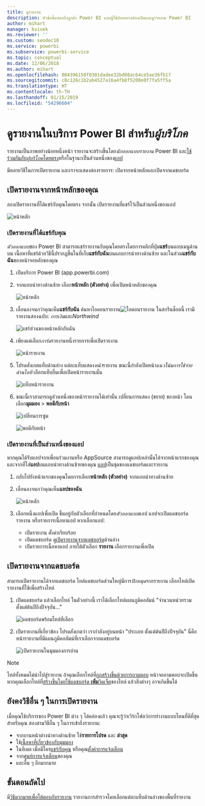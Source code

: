 ```yaml
---
title: ดูรายงาน
description: หัวข้อนี้แสดงถึงลูกค้า Power BI และผู้ใช้ปลายทางต้องเปิดและดูรายงาน Power BI
author: mihart
manager: kvivek
ms.reviewer: ''
ms.custom: seodec18
ms.service: powerbi
ms.subservice: powerbi-service
ms.topic: conceptual
ms.date: 12/06/2018
ms.author: mihart
ms.openlocfilehash: 004396150f0301dadee32bd08ac64ce5ae36fb17
ms.sourcegitcommit: c8c126c1b2ab4527a16a4fb8f5208e0f7fa5ff5a
ms.translationtype: HT
ms.contentlocale: th-TH
ms.lasthandoff: 01/15/2019
ms.locfileid: "54296604"
---
```

# <a name="view-a-report-in-power-bi-service-for-consumers"></a>ดูรายงานในบริการ Power BI สำหรับ*ผู้บริโภค*
รายงานเป็นภาพอย่างน้อยหนึ่งหน้า รายงานจะสร้างขึ้นโดย*นักออกแบบรายงาน* Power BI และ[ใช้ร่วมกันกับ*ผู้บริโภค*โดยตรง](end-user-shared-with-me.md)หรือในฐานะเป็นส่วนหนึ่งของ[แอป](end-user-apps.md) 

มีหลายวิธีในการเปิดรายงาน และเราจะแสดงสองรายการ: เปิดจากหน้าหลักและเปิดจากแดชบอร์ด 

<!-- add art-->


## <a name="open-a-report-from-your-home-page"></a>เปิดรายงานจากหน้าหลักของคุณ
ลองเปิดรายงานที่ได้แชร์กับคุณโดยตรง จากนั้น เปิดรายงานที่แชร์ไว้เป็นส่วนหนึ่งของแอป

   ![หน้าหลัก](./media/end-user-report-open/power-bi-home.png)

### <a name="open-a-report-that-has-been-shared-with-you"></a>เปิดรายงานที่ได้แชร์กับคุณ
*ตัวออกแบบ*ของ Power BI สามารถแชร์รายงานกับคุณโดยตรงโดยการคลิกที่ปุ่ม**แชร์**บนแถบเมนูด้านบน เนื้อหาที่แชร์ด้วยวิธีนี้ปรากฏขึ้นในที่เก็บ**แชร์กับฉัน**บนแถบการนำทางด้านซ้าย และในส่วน**แชร์กับฉัน**ของหน้าจอหลักของคุณ

1. เปิดบริการ Power BI (app.powerbi.com)

2. จากแถบนำทางด้านซ้าย เลือก**หน้าหลัก (ตัวอย่าง)** เพื่อเปิดหน้าหลักของคุณ  

   ![หน้าหลัก](./media/end-user-report-open/power-bi-select-home.png)
   
3. เลื่อนลงจนกว่าคุณเห็น**แชร์กับฉัน** ค้นหาไอคอนรายงาน![ไอคอนรายงาน](./media/end-user-report-open/power-bi-report-icon.png) ในสกรีนช็อตนี้ เรามีรายงานสองฉบับ: *การเงิน*และ*Northwind* 
   
   ![แชร์ส่วนของหน้าหลักกับฉัน](./media/end-user-report-open/power-bi-shared.png)

4. เพียงแค่เลือก*การ์ด*รายงานหนึ่งรายการเพื่อเปิดรายงาน

   ![หน้ารายงาน](./media/end-user-report-open/power-bi-report1.png)

5. โปรดสังเกตแท็บด้านล่าง แต่ละแท็บแสดง*หน้า*รายงาน ขณะนี้กำลังเปิดหน้า*แนวโน้มการใช้จ่ายด้านไอที* เลือกแท็บอื่นเพื่อเปิดหน้ารายงานนั้น 

   ![แท็บหน้ารายงาน](./media/end-user-report-open/power-bi-tabs.png)

6. ขณะนี้เราสามารถดูส่วนหนึ่งของหน้ารายงานได้เท่านั้น เปลี่ยนการแสดง (ขยาย) ของหน้า โดนเลือก**มุมมอง** > **พอดีกับหน้า**

   ![เปลี่ยนการซูม](./media/end-user-report-open/power-bi-fit.png)

   ![พอดีกับหน้า](./media/end-user-report-open/power-bi-report2.png)

### <a name="open-a-report-that-is-part-of-an-app"></a>เปิดรายงานที่เป็นส่วนหนึ่งของแอป
หากคุณได้รับแอปจากเพื่อนร่วมงานหรือ AppSource สามารถดูแอปเหล่านั้นได้จากหน้าแรกของคุณ และจากที่ใส่**แอป**บนแถบนำทางด้านซ้ายของคุณ [แอป](end-user-apps.md)เป็นชุดของแดชบอร์ดและรายงาน

1. กลับไปยังหน้าแรกของคุณโดยการเลือก**หน้าหลัก (ตัวอย่าง)** จากแถบนำทางด้านซ้าย

7. เลื่อนลงจนกว่าคุณเห็น**แอปของฉัน**

   ![หน้าหลัก](./media/end-user-report-open/power-bi-my-apps.png)

8. เลือกหนึ่งแอปเพื่อเปิด ขึ้นอยู่กับตัวเลือกที่กำหนดโดย*ตัวออกแบบ*แอป แอปจะเปิดแดชบอร์ด รายงาน หรือรายการเนื้อหาแอป หากเลือกแอป:
    - เปิดรายงาน ตั้งค่าเรียบร้อย
    - เปิดแดชบอร์ด ดู[เปิดรายงานจากแดชบอร์ด](#Open-a-report-from-a-dashboard)ด้านล่าง
    - เปิดรายการเนื้อหาแอป ภายใต้ตัวเลือก **รายงาน** เลือกรายงานเพื่อเปิด


## <a name="open-a-report-from-a-dashboard"></a>เปิดรายงานจากแดชบอร์ด
สามารถเปิดรายงานได้จากแดชบอร์ด ไทล์แดชบอร์ดส่วนใหญ่มีการ*ปักหมุด*จากรายงาน เลือกไทล์เปิดรายงานที่ใช้เพื่อสร้างไทล์ 

1. เปิดแดชบอร์ด แล้วเลือกไทล์ ในตัวอย่างนี้ เราได้เลือกไทล์แผนภูมิคอลัมน์ "จำนวนหน่วยรวม ตั้งแต่ต้นปีถึงปัจจุบัน..."

    ![แดชบอร์ดพร้อมไทล์ที่เลือก](./media/end-user-report-open/power-bi-dashboard.png)

2.  เปิดรายงานที่เกี่ยวข้อง โปรดสังเกตว่า เรากำลังอยู่บนหน้า "ประเภท ตั้งแต่ต้นปีถึงปัจจุบัน" นี่คือหน้ารายงานที่มีแผนภูมิคอลัมน์ที่เราเลือกจากแดชบอร์ด

    ![เปิดรายงานในมุมมองการอ่าน](./media/end-user-report-open/power-bi-report-new.png)

> [!NOTE]
> ไทล์ทั้งหมดไม่นำไปสู่รายงาน ถ้าคุณเลือกไทล์ที่[ถูกสร้างขึ้นด้วยการถามตอบ](end-user-q-and-a.md) หน้าจอถามตอบจะเปิดขึ้น หากคุณเลือกไทล์ที่[สร้างขึ้นโดยใช้แดชบอร์ด **เพิ่ม**วิดเจ็ต](../service-dashboard-add-widget.md)ของไทล์ แล้วสิ่งต่างๆ อาจเกิดขึ้นได้  


##  <a name="still-more-ways-to-open-a-report"></a>ยังคงวิธีอื่น ๆ ในการเปิดรายงาน
เมื่อคุณใช้บริการของ Power BI ต่าง ๆ ได้คล่องแล้ว คุณจะรู้ว่าเวิร์กโฟลว์การทำงานแบบไหนที่ดีที่สุดสำหรับคุณ สองสามวิธีอื่น ๆ ในการเข้าถึงรายงาน:
- จากบานหน้าต่างนำทางด้านซ้าย ใช้**รายการโปรด** และ **ล่าสุด**    
- ใช้[เนื้อหาที่เกี่ยวข้องกับมุมมอง](end-user-related.md)    
- ในอีเมล เมื่อมีใคร[แชร์กับคุณ](../service-share-reports.md) หรือคุณ[ตั้งค่าการแจ้งเตือน](end-user-alerts.md)    
- จาก[ศูนย์การแจ้งเตือน](end-user-notification-center.md)ของคุณ    
- และอื่น ๆ อีกมากมาย

## <a name="next-steps"></a>ขั้นตอนถัดไป
มี[วิธีมากมายเพื่อโต้ตอบกับรายงาน](end-user-reading-view.md)  รายงานการสำรวจโดยเลือกแต่ละแท็บด้านล่างของพื้นที่รายงาน

